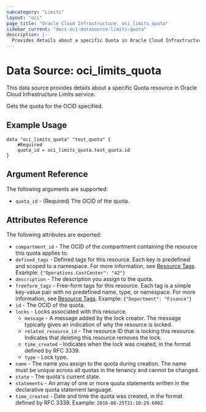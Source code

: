 ```yaml
---
subcategory: "Limits"
layout: "oci"
page_title: "Oracle Cloud Infrastructure: oci_limits_quota"
sidebar_current: "docs-oci-datasource-limits-quota"
description: |-
  Provides details about a specific Quota in Oracle Cloud Infrastructure Limits service
---
```


# Data Source: oci_limits_quota
This data source provides details about a specific Quota resource in Oracle Cloud Infrastructure Limits service.

Gets the quota for the OCID specified.

## Example Usage

```hcl
data "oci_limits_quota" "test_quota" {
	#Required
	quota_id = oci_limits_quota.test_quota.id
}
```

## Argument Reference

The following arguments are supported:

* `quota_id` - (Required) The OCID of the quota.


## Attributes Reference

The following attributes are exported:

* `compartment_id` - The OCID of the compartment containing the resource this quota applies to. 
* `defined_tags` - Defined tags for this resource. Each key is predefined and scoped to a namespace. For more information, see [Resource Tags](https://docs.cloud.oracle.com/iaas/Content/General/Concepts/resourcetags.htm). Example: `{"Operations.CostCenter": "42"}` 
* `description` - The description you assign to the quota.
* `freeform_tags` - Free-form tags for this resource. Each tag is a simple key-value pair with no predefined name, type, or namespace. For more information, see [Resource Tags](https://docs.cloud.oracle.com/iaas/Content/General/Concepts/resourcetags.htm). Example: `{"Department": "Finance"}` 
* `id` - The OCID of the quota.
* `locks` - Locks associated with this resource.
	* `message` - A message added by the lock creator. The message typically gives an indication of why the resource is locked. 
	* `related_resource_id` - The resource ID that is locking this resource. Indicates that deleting this resource removes the lock. 
	* `time_created` - Indicates when the lock was created, in the format defined by RFC 3339.
	* `type` - Lock type.
* `name` - The name you assign to the quota during creation. The name must be unique across all quotas in the tenancy and cannot be changed. 
* `state` - The quota's current state.
* `statements` - An array of one or more quota statements written in the declarative quota statement language.
* `time_created` - Date and time the quota was created, in the format defined by RFC 3339. Example: `2016-08-25T21:10:29.600Z` 


